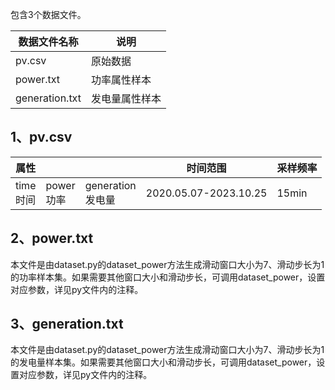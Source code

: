 包含3个数据文件。

| 数据文件名称 | 说明 |
| --- | --- |
| pv.csv | 原始数据 |
| power.txt | 功率属性样本 |
| generation.txt | 发电量属性样本 |

## **1、pv.csv**
| 属性 |  |  | 时间范围 | 采样频率 |
| --- | --- | --- | --- | --- |
| time<br />时间 | power<br />功率 | generation<br />发电量 | 2020.05.07-2023.10.25 | 15min |

## **2、power.txt**
本文件是由dataset.py的dataset_power方法生成滑动窗口大小为7、滑动步长为1的功率样本集。如果需要其他窗口大小和滑动步长，可调用dataset_power，设置对应参数，详见py文件内的注释。
## **3、generation.txt**
本文件是由dataset.py的dataset_power方法生成滑动窗口大小为7、滑动步长为1的发电量样本集。如果需要其他窗口大小和滑动步长，可调用dataset_power，设置对应参数，详见py文件内的注释。


